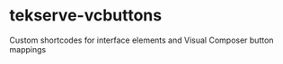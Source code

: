 tekserve-vcbuttons
==================

Custom shortcodes for interface elements and Visual Composer button mappings
